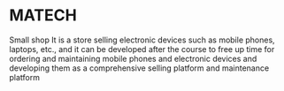 # MATECH
Small shop
It is a store selling electronic devices such as mobile phones, laptops, etc., and it can be developed after the course to free up time for ordering and maintaining mobile phones and electronic devices and developing them as a comprehensive selling platform and maintenance platform
